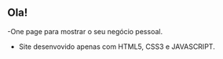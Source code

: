 ## Ola!


-One page para mostrar o seu negócio pessoal.  

- Site desenvovido apenas com HTML5, CSS3 e JAVASCRIPT.

